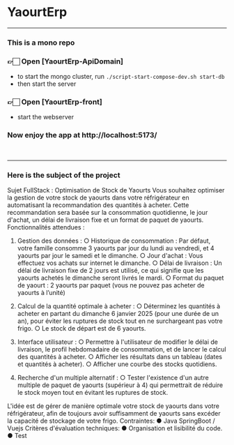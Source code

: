# YaourtErp
___


### This is a mono repo
### 👉🏻 Open [YaourtErp-ApiDomain]

- to start the mongo cluster, run ```./script-start-compose-dev.sh start-db```
- then start the server<br>

### 👉🏻 Open [YaourtErp-front]
- start the webserver

### Now enjoy the app at http://localhost:5173/
<br>

___
### Here is the subject of the project
Sujet FullStack : Optimisation de Stock de Yaourts
Vous souhaitez optimiser la gestion de votre stock de yaourts dans votre réfrigérateur en
automatisant la recommandation des quantités à acheter. Cette recommandation sera basée
sur la consommation quotidienne, le jour d'achat, un délai de livraison fixe et un format de
paquet de yaourts.
Fonctionnalités attendues :
1. Gestion des données :
   ○ Historique de consommation : Par défaut, votre famille consomme 3 yaourts
   par jour du lundi au vendredi, et 4 yaourts par jour le samedi et le dimanche.
   ○ Jour d'achat : Vous effectuez vos achats sur internet le dimanche.
   ○ Délai de livraison : Un délai de livraison fixe de 2 jours est utilisé, ce qui signifie
   que les yaourts achetés le dimanche seront livrés le mardi.
   ○ Format du paquet de yaourt : 2 yaourts par paquet (vous ne pouvez pas acheter
   de yaourts à l’unité)

2. Calcul de la quantité optimale à acheter :
   ○ Déterminez les quantités à acheter en partant du dimanche 6 janvier 2025 (pour
   une durée de un an), pour éviter les ruptures de stock tout en ne surchargeant
   pas votre frigo.
   ○ Le stock de départ est de 6 yaourts.

3. Interface utilisateur :
   ○ Permettre à l'utilisateur de modifier le délai de livraison, le profil
   hebdomadaire de consommation, et de lancer le calcul des quantités à
   acheter.
   ○ Afficher les résultats dans un tableau (dates et quantités à acheter).
   ○ Afficher une courbe des stocks quotidiens.

4. Recherche d'un multiple alternatif :
   ○ Tester l'existence d'un autre multiple de paquet de yaourts (supérieur à 4) qui
   permettrait de réduire le stock moyen tout en évitant les ruptures de stock.

L'idée est de gérer de manière optimale votre stock de yaourts dans votre réfrigérateur, afin de
toujours avoir suffisamment de yaourts sans excéder la capacité de stockage de votre frigo.
Contraintes:
● Java SpringBoot / Vuejs
Critères d'évaluation techniques:
● Organisation et lisibilité du code.
● Test